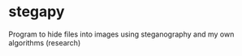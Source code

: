 stegapy
=======

Program to hide files into images using steganography and my own algorithms (research)
